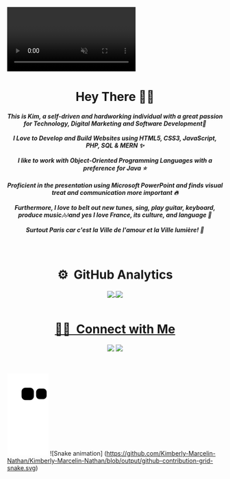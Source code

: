 <div>
        <video autoplay muted loop id="bk" style="z-index: -10">
            <source src="https://github.com/Kimberly-Marcelin-Nathan/Covid-19-Updates-Kim/blob/main/videos/frag.mp4" type="video/mp4">
          </video>
 

<div align="center">
<h1><b>Hey There 👋🏾</b></h1>

<h5>This is Kim, a self-driven and hardworking individual with a great passion for Technology, Digital Marketing and Software Development🤩 <br>
<br>I Love to Develop and Build Websites using HTML5, CSS3, JavaScript, PHP, SQL & MERN ✨ <br><br>
I like to work with Object-Oriented Programming Languages with a preference for Java ⭐<br><br>
Proficient in the presentation using Microsoft PowerPoint and finds visual treat and communication more important 🔥 <br><br>
Furthermore, I love to belt out new tunes, sing, play guitar, keyboard, produce music🎶🎶and yes I love France, its culture, and language 💖<br><br>
Surtout Paris car c'est la Ville de l'amour et la Ville lumière! 💓</h5>
</div>
</br>

 <div align="center">
        <h1><b>⚙️ &nbsp;GitHub Analytics</b></h1>
  <a href="https://github.com/Kimberly-Marcelin-Nathan">
   <img align="center" height="170" src="https://github-readme-stats.vercel.app/api/top-langs/?username=Kimberly-Marcelin-Nathan&layout=compact&langs_count=16&theme=dracula"/>
  <img align="center" src="https://github-readme-stats.vercel.app/api?username=Kimberly-Marcelin-Nathan&show_icons=true&theme=dracula&include_all_commits=true&count_private=true&hide=issues"/>
   </div>
 
</br>

<div align="center">
         <h1><b>🤝🏻 &nbsp;Connect with Me</b></h1>
<p align="center">
<a href="https://www.linkedin.com/in/kimberlymarcelinnathan"><img src="https://img.shields.io/badge/-Kimberly%20Marcelin%20Nathan-0077B5?style=flat&logo=Linkedin&logoColor=white"/></a>
<a href="mailto:kimmarcnathan02@gmail.com"><img src="https://img.shields.io/badge/-kimmarcnathan02@gmail.com-D14836?style=flat&logo=Gmail&logoColor=white"/></a>
</p></div>

<br><br>
![Snake animation](https://github.com/Kimberly-Marcelin-Nathan/Kimberly-Marcelin-Nathan/blob/output/github-contribution-grid-snake.svg)
![Snake animation] (https://github.com/Kimberly-Marcelin-Nathan/Kimberly-Marcelin-Nathan/blob/output/github-contribution-grid-snake.svg)
 
</div>
